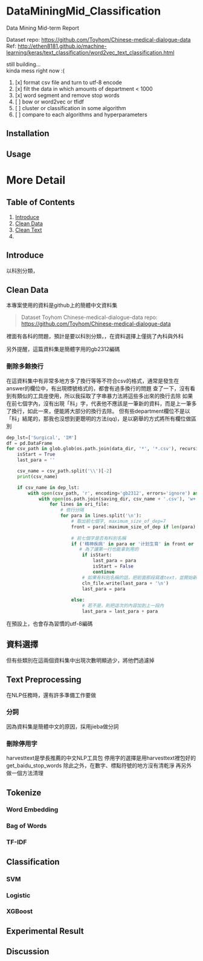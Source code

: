 # DataMiningMid_Classification
Data Mining Mid-term Report

Dataset repo: https://github.com/Toyhom/Chinese-medical-dialogue-data \
Ref: http://ethen8181.github.io/machine-learning/keras/text_classification/word2vec_text_classification.html

still building...\
kinda mess right now :(

1. [x] format csv file and turn to utf-8 encode
2. [x] filt the data in which amounts of department < 1000 
3. [x] word segment and remove stop words
4. [ ] bow or word2vec or tfidf
5. [ ] cluster or classification in some algorithm
6. [ ] compare to each algorithms and hyperparameters

## Installation


## Usage


# More Detail
## Table of Contents
1. [Introduce](#introduce)
2. [Clean Data](#clean-data)
3. [Clean Text](#clean-text)
4. 


## Introduce
以科別分類，

## Clean Data
本專案使用的資料是github上的簡體中文資料集

> Dataset Toyhom Chinese-medical-dialogue-data 
> repo: https://github.com/Toyhom/Chinese-medical-dialogue-data 

裡面有各科的問題，預計是要以科別分類，，在資料選擇上僅挑了內科與外科

另外提醒，這篇資料集是簡體字用的gb2312編碼

### 刪除多餘換行
在這資料集中有非常多地方多了換行等等不符合csv的格式，通常是發生在answer的欄位中，有出現標號格式的，都會有過多換行的問題
查了一下，沒有看到有類似的工具座使用，所以我採取了字串暴力法將這些多出來的換行去除
如果在前七個字內，沒有出現「科」字，代表他不應該是一筆新的資料，而是上一筆多了換行，如此一來，便能將大部分的換行去除。
但有些department欄位不是以「科」結尾的，那我也沒想到更聰明的方法(qq)，是以窮舉的方式將所有欄位做區別

```python
dep_lst=['Surgical', 'IM']
df = pd.DataFrame
for csv_path in glob.glob(os.path.join(data_dir, '*', '*.csv'), recursive=True):
    isStart = True
    last_para = ''

    csv_name = csv_path.split('\\')[-2]
    print(csv_name)

    if csv_name in dep_lst:
        with open(csv_path, 'r', encoding='gb2312', errors='ignore') as ori_file:
            with open(os.path.join(saving_dir, csv_name + '.csv'), 'w+') as cln_file:
                for lines in ori_file:
                    # 依行分隔
                    for para in lines.split('\n'): 
                        # 取出前七個字, maximum_size_of_dep=7
                        front = para[:maximum_size_of_dep if len(para) > maximum_size_of_dep else len(para)]
                        
                        # 前七個字是否有科別名稱
                        if ('精神疾病' in para or '计划生育' in front or '体检' in front or '减肥' in front or '生活疾病' in front or '结核病' in front or '美容' in front or '复杂先心病' in front or '精神心理' in front or '传染病' in front or '健身' in front or '动脉导管未闭' in front or '皮肤顽症' in front or '肛肠' in front or '科' in front) and ',' in front:
                           # 為了讓第一行也能拿到用的
                            if isStart:
                                last_para = para
                                isStart = False
                                continue
                            # 如果有科別名稱的話，把前面那段寫進text，並開始新的一行
                            cln_file.write(last_para + '\n')
                            last_para = para
                            
                        else:
                            # 若不是，則把這次的內容加到上一段內
                            last_para = last_para + para
```


在預設上，也會存為習慣的utf-8編碼

## 資料選擇
但有些類別在這兩個資料集中出現次數明顯過少，將他們過濾掉



## Text Preprocessing
在NLP任務時，還有許多準備工作要做
### 分詞
因為資料集是簡體中文的原因，採用jieba做分詞

### 刪除停用字
harvesttext是學長推薦的中文NLP工具包
停用字的選擇是用harvesttext裡包好的get_baidu_stop_words
除此之外，在數字、標點符號的地方沒有清乾淨
再另外做一個方法清理
## Tokenize
### Word Embedding
### Bag of Words

### TF-IDF

## Classification
### SVM
### Logistic

### XGBoost

## Experimental Result


## Discussion

